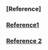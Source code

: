 ### [Reference]

### [Reference1](https://cs231n.github.io/python-numpy-tutorial/)

### [Reference 2](https://docs.python.org/3/)
